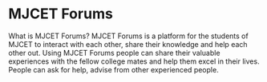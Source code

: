 # MJCET Forums

What is MJCET Forums?
MJCET Forums is a platform for the students of MJCET to interact with each other, share their knowledge and help each other out.
Using MJCET Forums people can share their valuable experiences with the fellow college mates and help them excel in their lives. People can ask for help, advise from other experienced people.
